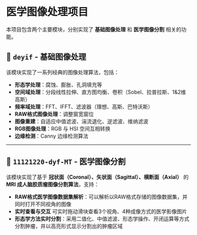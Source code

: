# 医学图像处理项目

本项目包含两个主要模块，分别实现了 **基础图像处理** 和 **医学图像分割** 相关的功能。

## 📂 `deyif` - 基础图像处理

该模块实现了一系列经典的图像处理算法，包括：

- **形态学处理**：腐蚀、膨胀、孔洞填充等
- **空间域处理**：分段线性拉伸、直方图均衡、卷积（Sobel、拉普拉斯、1&2维高斯）
- **频率域处理**：FFT、IFFT、滤波器（理想、高斯、巴特沃斯）
- **RAW格式图像处理**：调整窗宽窗位
- **图像重建**：自适应中值滤波、湍流退化、逆滤波、维纳滤波
- **RGB图像处理**：RGB 与 HSI 空间互相转换
- **边缘检测**：Canny 边缘检测算法

---

## 📂 `11121220-dyf-MT` - 医学图像分割

该模块实现了基于 **冠状面（Coronal）、矢状面（Sagittal）、横断面（Axial）** 的 **MRI 成人脑胶质瘤图像分割算法**，支持：

- **RAW格式医学图像数据集解析**：可以解析以RAW格式存储的图像数据集，并同时打开不同视角的图像
- **实时查看与交互** 可实时拖动滑块查看3个视角、4种成像方式的医学影像图片
- **形态学方法实时分割**：采用二值化、中值滤波、形态学操作、开闭运算等方式分割肿瘤，并以高亮形式显示分割出的肿瘤区域
